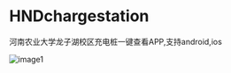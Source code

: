 # HNDchargestation

河南农业大学龙子湖校区充电桩一键查看APP,支持android,ios

![image1](https://luchetuchuang.oss-cn-beijing.aliyuncs.com/aprimg/image1.png)

